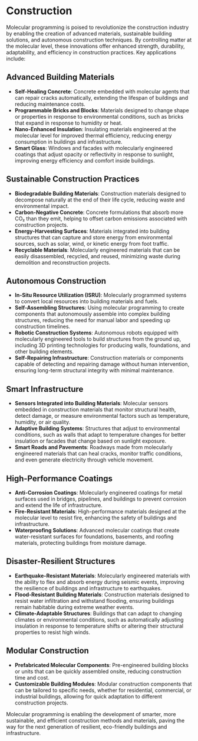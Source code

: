 # Construction

Molecular programming is poised to revolutionize the construction industry by enabling the creation of advanced materials, sustainable building solutions, and autonomous construction techniques. By controlling matter at the molecular level, these innovations offer enhanced strength, durability, adaptability, and efficiency in construction practices. Key applications include:

## Advanced Building Materials
- **Self-Healing Concrete**: Concrete embedded with molecular agents that can repair cracks automatically, extending the lifespan of buildings and reducing maintenance costs.  
- **Programmable Bricks and Blocks**: Materials designed to change shape or properties in response to environmental conditions, such as bricks that expand in response to humidity or heat.  
- **Nano-Enhanced Insulation**: Insulating materials engineered at the molecular level for improved thermal efficiency, reducing energy consumption in buildings and infrastructure.  
- **Smart Glass**: Windows and facades with molecularly engineered coatings that adjust opacity or reflectivity in response to sunlight, improving energy efficiency and comfort inside buildings.

## Sustainable Construction Practices
- **Biodegradable Building Materials**: Construction materials designed to decompose naturally at the end of their life cycle, reducing waste and environmental impact.  
- **Carbon-Negative Concrete**: Concrete formulations that absorb more CO₂ than they emit, helping to offset carbon emissions associated with construction projects.  
- **Energy-Harvesting Surfaces**: Materials integrated into building structures that can capture and store energy from environmental sources, such as solar, wind, or kinetic energy from foot traffic.  
- **Recyclable Materials**: Molecularly engineered materials that can be easily disassembled, recycled, and reused, minimizing waste during demolition and reconstruction projects.

## Autonomous Construction
- **In-Situ Resource Utilization (ISRU)**: Molecularly programmed systems to convert local resources into building materials and fuels.
- **Self-Assembling Structures**: Using molecular programming to create components that autonomously assemble into complex building structures, reducing the need for manual labor and speeding up construction timelines.  
- **Robotic Construction Systems**: Autonomous robots equipped with molecularly engineered tools to build structures from the ground up, including 3D printing technologies for producing walls, foundations, and other building elements.  
- **Self-Repairing Infrastructure**: Construction materials or components capable of detecting and repairing damage without human intervention, ensuring long-term structural integrity with minimal maintenance.  

## Smart Infrastructure
- **Sensors Integrated into Building Materials**: Molecular sensors embedded in construction materials that monitor structural health, detect damage, or measure environmental factors such as temperature, humidity, or air quality.  
- **Adaptive Building Systems**: Structures that adjust to environmental conditions, such as walls that adapt to temperature changes for better insulation or facades that change based on sunlight exposure.  
- **Smart Roads and Pavements**: Roadways made from molecularly engineered materials that can heal cracks, monitor traffic conditions, and even generate electricity through vehicle movement.  

## High-Performance Coatings
- **Anti-Corrosion Coatings**: Molecularly engineered coatings for metal surfaces used in bridges, pipelines, and buildings to prevent corrosion and extend the life of infrastructure.  
- **Fire-Resistant Materials**: High-performance materials designed at the molecular level to resist fire, enhancing the safety of buildings and infrastructure.  
- **Waterproofing Solutions**: Advanced molecular coatings that create water-resistant surfaces for foundations, basements, and roofing materials, protecting buildings from moisture damage.

## Disaster-Resilient Structures
- **Earthquake-Resistant Materials**: Molecularly engineered materials with the ability to flex and absorb energy during seismic events, improving the resilience of buildings and infrastructure to earthquakes.  
- **Flood-Resistant Building Materials**: Construction materials designed to resist water infiltration and withstand flooding, ensuring buildings remain habitable during extreme weather events.  
- **Climate-Adaptable Structures**: Buildings that can adapt to changing climates or environmental conditions, such as automatically adjusting insulation in response to temperature shifts or altering their structural properties to resist high winds.  

## Modular Construction
- **Prefabricated Molecular Components**: Pre-engineered building blocks or units that can be quickly assembled onsite, reducing construction time and cost.  
- **Customizable Building Modules**: Modular construction components that can be tailored to specific needs, whether for residential, commercial, or industrial buildings, allowing for quick adaptation to different construction projects.

Molecular programming is enabling the development of smarter, more sustainable, and efficient construction methods and materials, paving the way for the next generation of resilient, eco-friendly buildings and infrastructure.
